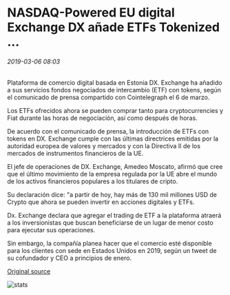 # NASDAQ-Powered EU digital Exchange DX añade ETFs Tokenized ...

###### 2019-03-06 08:03

Plataforma de comercio digital basada en Estonia DX. Exchange ha añadido a sus servicios fondos negociados de intercambio (ETF) con tokens, según el comunicado de prensa compartido con Cointelegraph el 6 de marzo.

Los ETFs ofrecidos ahora se pueden comprar tanto para cryptocurrencies y Fiat durante las horas de negociación, así como después de horas.

De acuerdo con el comunicado de prensa, la introducción de ETFs con tokens en DX. Exchange cumple con las últimas directrices emitidas por la autoridad europea de valores y mercados y con la Directiva II de los mercados de instrumentos financieros de la UE.

El jefe de operaciones de DX. Exchange, Amedeo Moscato, afirmó que cree que el último movimiento de la empresa regulada por la UE abre el mundo de los activos financieros populares a los titulares de cripto.

Su declaración dice: "a partir de hoy, hay más de 130 mil millones USD de Crypto que ahora se pueden invertir en acciones digitales y ETFs.

Dx. Exchange declara que agregar el trading de ETF a la plataforma atraerá a los inversionistas que buscan beneficiarse de un lugar de menor costo para ejecutar sus operaciones.

Sin embargo, la compañía planea hacer que el comercio esté disponible para los clientes con sede en Estados Unidos en 2019, según un tweet de su cofundador y CEO a principios de enero.

[Original source](https://cointelegraph.com/news/nasdaq-powered-eu-digital-exchange-dx-adds-tokenized-etfs)

![stats](https://c.statcounter.com/11760860/0/a89fa40b/1/ "stats")